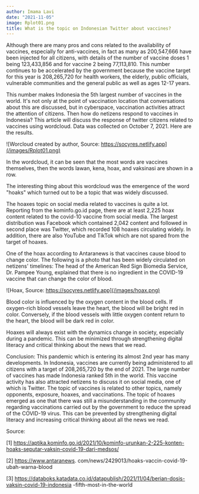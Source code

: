 ```yaml
---
author: Imama Lavi
date: "2021-11-05"
image: Rplot01.png
title: What is the topic on Indonesian Twitter about vaccines?
---
```


Although there are many pros and cons related to the availability of vaccines, especially for anti-vaccines, in fact as many as 200,547,666 have been injected for all citizens, with details of the number of vaccine doses 1 being 123,433,856 and for vaccine 2 being 77,113,810. This number continues to be accelerated by the government because the vaccine target for this year is 208,265,720 for health workers, the elderly, public officials, vulnerable communities and the general public as well as ages 12-17 years.

This number makes Indonesia the 5th largest number of vaccines in the world. It's not only at the point of vaccination location that conversations about this are discussed, but in cyberspace, vaccination activities attract the attention of citizens. 
Then how do netizens respond to vaccines in Indonesia? 
This article will discuss the response of twitter citizens related to vaccines using wordcloud. Data was collected on October 7, 2021. Here are the results.

![Worcloud created by author, Source: https://socyres.netlify.app](/images/Rplot01.png)

In the wordcloud, it can be seen that the most words are vaccines themselves, then the words lawan, kena, hoax, and vaksinasi are shown in a row. 

The interesting thing about this wordcloud  was the emergence of the word "hoaks" which turned out to be a topic that was widely discussed. 

The hoaxes topic on social media related to vaccines is quite a lot. Reporting from the kominfo.go.id page, there are at least 2,225 hoax content related to the covid-10 vaccine from social media. The largest distribution was Facebook which contained 2,042 content and followed in second place was Twitter, which recorded 108 hoaxes circulating widely. In addition, there are also YouTube and TikTok which are not spared from the target of hoaxes.

One of the hoax according to Antaranews is that vaccines cause blood to change color. The following is a photo that has been widely circulated on netizens' timelines: The head of the American Red Sign Biomedia Service, Dr. Pampee Young, explained that there is no ingredient in the COVID-19 vaccine that can change the color of blood.  

![Hoax, Source: https://socyres.netlify.app](/images/hoax.png)

Blood color is influenced by the oxygen content in the blood cells. If oxygen-rich blood vessels leave the heart, the blood will be bright red in color. Conversely, if the blood vessels with little oxygen content return to the heart, the blood will be dark red in color. 

Hoaxes will always exist with the dynamics change in society, especially during a pandemic. This can be minimized through strengthening digital literacy and critical thinking about the news that we read. 

Conclusion: This pandemic which is entering its almost 2nd year has many developments. In Indonesia, vaccines are currently being administered to all citizens with a target of 208,265,720 by the end of 2021. The large number of vaccines has made Indonesia ranked 5th in the world. This vaccine activity has also attracted netizens to discuss it on social media, one of which is Twitter. The topic of vaccines is related to other topics, namely opponents, exposure, hoaxes, and vaccinations. The topic of hoaxes emerged as one that there was still a misunderstanding in the community regarding vaccinations carried out by the government to reduce the spread of the COVID-19 virus. This can be prevented by strengthening digital literacy and increasing critical thinking about all the news we read. 

Source:

[1] https://aptika.kominfo.go.id/2021/10/kominfo-urunkan-2-225-konten-hoaks-seputar-vaksin-covid-19-dari-medsos/

[2] https://www.antaranews. com/news/2429013/hoaks-vaccin-covid-19-ubah-warna-blood

[3] https://databoks.katadata.co.id/datapublish/2021/11/04/berian-dosis-vaksin-covid-19-indonesia -fifth-most-in-the-world 

